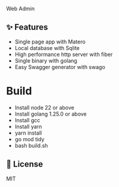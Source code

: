 Web Admin

## ✨ Features

- Single page app with Matero
- Local database with Sqlite
- High performance http server with fiber
- Single binary with golang
- Easy Swagger generator with swago

# Build

 - Install node 22 or above
 - Install golang 1.25.0 or above
 - Install gcc
 - Install yarn
 - yarn install
 - go mod tidy
 - bash build.sh

## 📃 License

MIT
